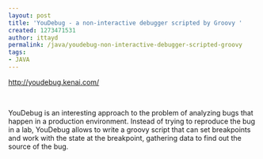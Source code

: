 ```yaml
---
layout: post
title: 'YouDebug - a non-interactive debugger scripted by Groovy '
created: 1273471531
author: ittayd
permalink: /java/youdebug-non-interactive-debugger-scripted-groovy
tags:
- JAVA
---
```

<p><a href="http://youdebug.kenai.com/">http://youdebug.kenai.com/</a></p>
<p>&nbsp;</p>
<p>YouDebug is an interesting approach to the problem of analyzing bugs that happen in a production environment. Instead of trying to reproduce the bug in a lab, YouDebug allows to write a groovy script that can set breakpoints and work with the state at the breakpoint, gathering data to find out the source of the bug.&nbsp;</p>
